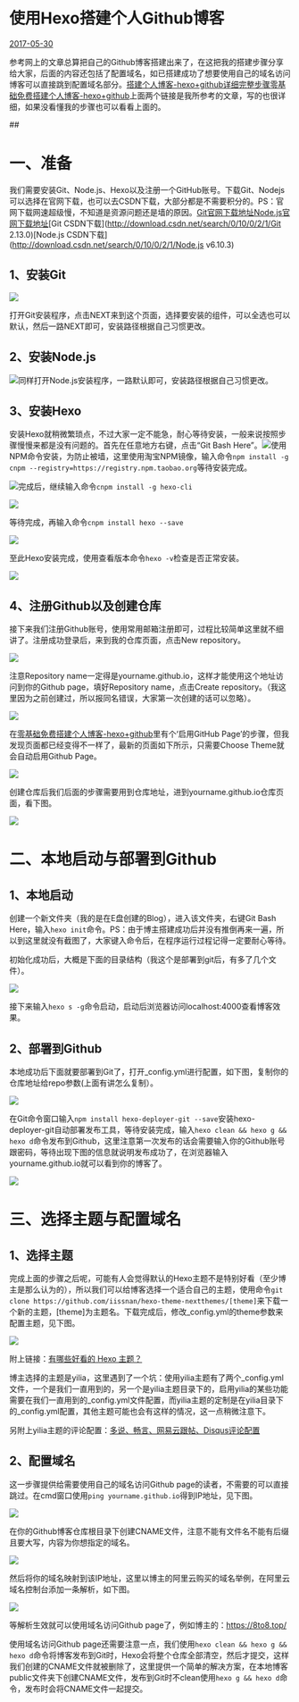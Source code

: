 # 使用Hexo搭建个人Github博客

[2017-05-30](https://blog.yk95.top/2017/05/30/使用Hexo搭建个人Github博客/)

参考网上的文章总算把自己的Github博客搭建出来了，在这把我的搭建步骤分享给大家，后面的内容还包括了配置域名，如已搭建成功了想要使用自己的域名访问博客可以直接跳到配置域名部分。[搭建个人博客-hexo+github详细完整步骤](http://www.jianshu.com/p/189fd945f38f)[零基础免费搭建个人博客-hexo+github](http://blog.csdn.net/jzooo/article/details/46781805)上面两个链接是我所参考的文章，写的也很详细，如果没看懂我的步骤也可以看看上面的。

\#\#

# 一、准备

我们需要安装Git、Node.js、Hexo以及注册一个GitHub账号。下载Git、Nodejs可以选择在官网下载，也可以去CSDN下载，大部分都是不需要积分的。PS：官网下载网速超级慢，不知道是资源问题还是墙的原因。[Git官网下载地址](https://git-for-windows.github.io/)[Node.js官网下载地址](https://nodejs.org/en/)[Git CSDN下载](http://download.csdn.net/search/0/10/0/2/1/Git 2.13.0)[Node.js CSDN下载](http://download.csdn.net/search/0/10/0/2/1/Node.js v6.10.3)

## 1、安装Git

![](https://blog.yk95.top/static/img/2017-5-25_22-21-15.png)

打开Git安装程序，点击NEXT来到这个页面，选择要安装的组件，可以全选也可以默认，然后一路NEXT即可，安装路径根据自己习惯更改。

## 2、安装Node.js

![](https://blog.yk95.top/static/img/2017-5-25_22-33-36.png)同样打开Node.js安装程序，一路默认即可，安装路径根据自己习惯更改。

## 3、安装Hexo

安装Hexo就稍微繁琐点，不过大家一定不能急，耐心等待安装，一般来说按照步骤慢慢来都是没有问题的。首先在任意地方右键，点击“Git Bash Here”。![](https://blog.yk95.top/static/img/2017-5-25_22-38-12.png)使用NPM命令安装，为防止被墙，这里使用淘宝NPM镜像，输入命令`npm install -g cnpm --registry=https://registry.npm.taobao.org`等待安装完成。

![](https://blog.yk95.top/static/img/2017-5-22_21-28-49.png)完成后，继续输入命令`cnpm install -g hexo-cli`

![](https://blog.yk95.top/static/img/2017-5-22_21-29-39.png)

等待完成，再输入命令`cnpm install hexo --save`

![](https://blog.yk95.top/static/img/2017-5-22_21-29-57.png)

至此Hexo安装完成，使用查看版本命令`hexo -v`检查是否正常安装。

![](https://blog.yk95.top/static/img/2017-5-22_21-30-53.png)

## 4、注册Github以及创建仓库

接下来我们注册Github账号，使用常用邮箱注册即可，过程比较简单这里就不细讲了。注册成功登录后，来到我的仓库页面，点击New repository。

![](https://blog.yk95.top/static/img/2017-5-27_22-31-44.png)

注意Repository name一定得是yourname.github.io，这样才能使用这个地址访问到你的Github page，填好Repository name，点击Create repository。（我这里因为之前创建过，所以报同名错误，大家第一次创建的话可以忽略）。

![](https://blog.yk95.top/static/img/2017-5-27_22-37-26.png)

在[零基础免费搭建个人博客-hexo+github](http://blog.csdn.net/jzooo/article/details/46781805)里有个‘启用GitHub Page’的步骤，但我发现页面都已经变得不一样了，最新的页面如下所示，只需要Choose Theme就会自动启用Github Page。

![](https://blog.yk95.top/static/img/2017-5-27_23-46-36.png)

创建仓库后我们后面的步骤需要用到仓库地址，进到yourname.github.io仓库页面，看下图。

![](https://blog.yk95.top/static/img/2017-5-27_22-53-59.png)

# 二、本地启动与部署到Github

## 1、本地启动

创建一个新文件夹（我的是在E盘创建的Blog），进入该文件夹，右键Git Bash Here，输入`hexo init`命令。PS：由于博主搭建成功后并没有推倒再来一遍，所以到这里就没有截图了，大家键入命令后，在程序运行过程记得一定要耐心等待。

初始化成功后，大概是下面的目录结构（我这个是部署到git后，有多了几个文件）。

![](https://blog.yk95.top/static/img/2017-5-27_23-8-46.png)

接下来输入`hexo s -g`命令启动，启动后浏览器访问localhost:4000查看博客效果。

## 2、部署到Github

本地成功后下面就要部署到Git了，打开\_config.yml进行配置，如下图，复制你的仓库地址给repo参数\(上面有讲怎么复制）。

![](https://blog.yk95.top/static/img/2017-5-27_23-21-41.png)

在Git命令窗口输入`npm install hexo-deployer-git --save`安装hexo-deployer-git自动部署发布工具，等待安装完成，输入`hexo clean && hexo g && hexo d`命令发布到Github，这里注意第一次发布的话会需要输入你的Github账号跟密码，等待出现下图的信息就说明发布成功了，在浏览器输入yourname.github.io就可以看到你的博客了。

![](https://blog.yk95.top/static/img/2017-5-27_23-33-28.png)

# 三、选择主题与配置域名

## 1、选择主题

完成上面的步骤之后呢，可能有人会觉得默认的Hexo主题不是特别好看（至少博主是那么认为的），所以我们可以给博客选择一个适合自己的主题，使用命令`git clone https://github.com/iissnan/hexo-theme-nextthemes/[theme]`来下载一个新的主题，\[theme\]为主题名。下载完成后，修改\_config.yml的theme参数来配置主题，见下图。

![](https://blog.yk95.top/static/img/2017-5-29_16-24-31.png)

附上链接：[有哪些好看的 Hexo 主题？](https://www.zhihu.com/question/24422335)

博主选择的主题是yilia，这里遇到了一个坑：使用yilia主题有了两个\_config.yml文件，一个是我们一直用到的，另一个是yilia主题目录下的，启用yilia的某些功能需要在我们一直用到的\_config.yml文件配置，而yilia主题的定制是在yilia目录下的\_config.yml配置，其他主题可能也会有这样的情况，这一点稍微注意下。

另附上yilia主题的评论配置：[多说、畅言、网易云跟帖、Disqus评论配置](https://github.com/litten/hexo-theme-yilia/wiki/多说、畅言、网易云跟帖、Disqus评论配置)

## 2、配置域名

这一步骤提供给需要使用自己的域名访问Github page的读者，不需要的可以直接跳过。在cmd窗口使用`ping yourname.github.io`得到IP地址，见下图。

![](https://blog.yk95.top/static/img/2017-5-29_16-0-36.png)

在你的Github博客仓库根目录下创建CNAME文件，注意不能有文件名不能有后缀且要大写，内容为你想指定的域名。

![](https://blog.yk95.top/static/img/2017-5-29_16-11-59.png)

然后将你的域名映射到该IP地址，这里以博主的阿里云购买的域名举例，在阿里云域名控制台添加一条解析，如下图。

![](https://blog.yk95.top/static/img/2017-5-29_16-18-31.png)

等解析生效就可以使用域名访问Github page了，例如博主的：https://8to8.top/

使用域名访问Github page还需要注意一点，我们使用`hexo clean && hexo g && hexo d`命令将博客发布到Git时，Hexo会将整个仓库全部清空，然后才提交，这样我们创建的CNAME文件就被删除了，这里提供一个简单的解决方案，在本地博客public文件夹下创建CNAME文件，发布到Git时不clean使用`hexo g && hexo d`命令，发布时会将CNAME文件一起提交。


